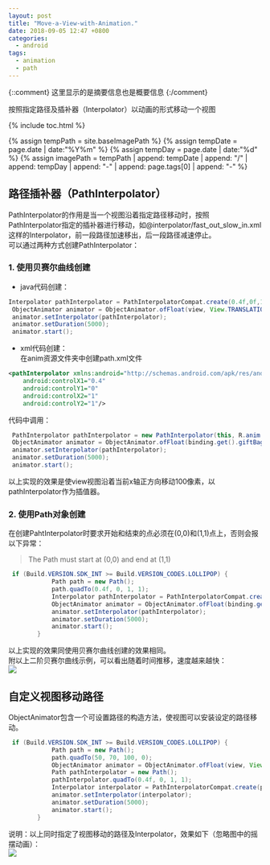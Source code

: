 ```yaml
---
layout: post
title: "Move-a-View-with-Animation."
date: 2018-09-05 12:47 +0800
categories:
  - android
tags:
  - animation
  - path
---
```


{::comment}
这里显示的是摘要信息也是概要信息
{:/comment}

按照指定路径及插补器（Interpolator）以动画的形式移动一个视图

<!-- more -->

{% include toc.html %}

<!-- 设置图片公共地址 -->
{% assign tempPath = site.baseImagePath %}
{% assign tempDate = page.date | date:"%Y%m" %}
{% assign tempDay = page.date | date:"%d" %}
{% assign imagePath = tempPath | append: tempDate | append: "/" | append: tempDay | append: "-" | append: page.tags[0] | append: "-" %}

## 路径插补器（PathInterpolator）  
PathInterpolator的作用是当一个视图沿着指定路径移动时，按照PathInterpolator指定的插补器进行移动，如@interpolator/fast_out_slow_in.xml这样的Interpolator，前一段路径加速移出，后一段路径减速停止。  
可以通过两种方式创建PathInterpolator：  
### 1. 使用贝赛尔曲线创建  
* java代码创建：  
```java
Interpolator pathInterpolator = PathInterpolatorCompat.create(0.4f,0f,1f,1f);
 ObjectAnimator animator = ObjectAnimator.ofFloat(view, View.TRANSLATION_X, 200);
 animator.setInterpolator(pathInterpolator);
 animator.setDuration(5000);
 animator.start();
```
* xml代码创建：  
在anim资源文件夹中创建path.xml文件  

```xml
<pathInterpolator xmlns:android="http://schemas.android.com/apk/res/android"
    android:controlX1="0.4"
    android:controlY1="0"
    android:controlX2="1"
    android:controlY2="1"/>
```  
代码中调用：  
```java
 PathInterpolator pathInterpolator = new PathInterpolator(this, R.anim.path);
 ObjectAnimator animator = ObjectAnimator.ofFloat(binding.get().giftBag, View.TRANSLATION_X, 200);
 animator.setInterpolator(pathInterpolator);
 animator.setDuration(5000);
 animator.start();
```  

以上实现的效果是使view视图沿着当前x轴正方向移动100像素，以pathInterpolator作为插值器。  


### 2. 使用Path对象创建  
在创建PahtInterpolator时要求开始和结束的点必须在(0,0)和(1,1)点上，否则会报以下异常：  
> The Path must start at (0,0) and end at (1,1)  

```java
 if (Build.VERSION.SDK_INT >= Build.VERSION_CODES.LOLLIPOP) {
            Path path = new Path();
            path.quadTo(0.4f, 0, 1, 1);
            Interpolator pathInterpolator = PathInterpolatorCompat.create(path);
            ObjectAnimator animator = ObjectAnimator.ofFloat(binding.get().giftBag, View.TRANSLATION_X, 200);
            animator.setInterpolator(pathInterpolator);
            animator.setDuration(5000);
            animator.start();
        }
```
以上实现的效果同使用贝赛尔曲线创建的效果相同。  
附以上二阶贝赛尔曲线示例，可以看出随着时间推移，速度越来越快：  
![]({{imagePath}}01.png)  

## 自定义视图移动路径  
ObjectAnimator包含一个可设置路径的构造方法，使视图可以安装设定的路径移动。  
```java
 if (Build.VERSION.SDK_INT >= Build.VERSION_CODES.LOLLIPOP) {
            Path path = new Path();
            path.quadTo(50, 70, 100, 0);
            ObjectAnimator animator = ObjectAnimator.ofFloat(view, View.TRANSLATION_X, View.TRANSLATION_Y, path);
            Path pathInterpolator = new Path();
            pathInterpolator.quadTo(0.4f, 0, 1, 1);
            Interpolator interpolator = PathInterpolatorCompat.create(pathInterpolator);
            animator.setInterpolator(interpolator);
            animator.setDuration(5000);
            animator.start();
        }
```
说明：以上同时指定了视图移动的路径及Interpolator，效果如下（忽略图中的摇摆动画）：  
![]({{imagePath}}02.gif)  
